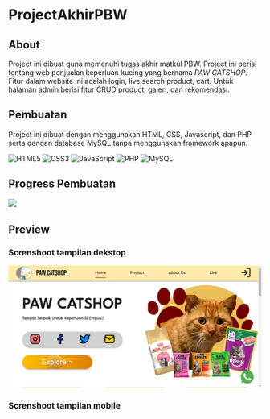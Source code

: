 # ProjectAkhirPBW

## About

Project ini dibuat guna memenuhi tugas akhir matkul PBW. Project ini berisi tentang web penjualan keperluan kucing yang bernama _PAW CATSHOP_. Fitur dalam website ini adalah login, live search product, cart. Untuk halaman admin berisi fitur CRUD product, galeri, dan rekomendasi.

## Pembuatan

Project ini dibuat dengan menggunakan HTML, CSS, Javascript, dan PHP serta dengan database MySQL tanpa menggunakan framework apapun.

![HTML5](https://img.shields.io/badge/html5-%23E34F26.svg?style=for-the-badge&logo=html5&logoColor=white) ![CSS3](https://img.shields.io/badge/css3-%231572B6.svg?style=for-the-badge&logo=css3&logoColor=white) ![JavaScript](https://img.shields.io/badge/javascript-%23323330.svg?style=for-the-badge&logo=javascript&logoColor=%23F7DF1E) ![PHP](https://img.shields.io/badge/php-%23777BB4.svg?style=for-the-badge&logo=php&logoColor=white) ![MySQL](https://img.shields.io/badge/mysql-%2300f.svg?style=for-the-badge&logo=mysql&logoColor=white)

## Progress Pembuatan

![](https://geps.dev/progress/15)

## Preview

### Screnshoot tampilan dekstop

![Screnshoot Preview Home Web](/img/previewWeb.jpg)

### Screnshoot tampilan mobile

